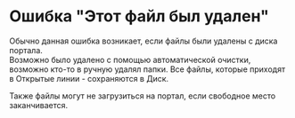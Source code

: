 # Ошибка "Этот файл был удален"

Обычно данная ошибка возникает, если файлы были удалены с диска портала. \
Возможно было удалено с помощью автоматической очистки, возможно кто-то в ручную удалял папки. Все файлы, которые приходят в Открытые линии - сохраняются в Диск.&#x20;

Также файлы могут не загрузиться на портал, если свободное место заканчивается.
